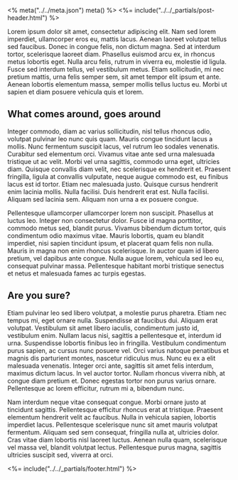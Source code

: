 <%
    meta("../../meta.json")
    meta()
%>
<%= include("../../_partials/post-header.html") %>

Lorem ipsum dolor sit amet, consectetur adipiscing elit. Nam sed lorem imperdiet, ullamcorper eros eu, mattis lacus. Aenean laoreet volutpat tellus sed faucibus. Donec in congue felis, non dictum magna. Sed at interdum tortor, scelerisque laoreet diam. Phasellus euismod arcu ex, in rhoncus metus lobortis eget. Nulla arcu felis, rutrum in viverra eu, molestie id ligula. Fusce sed interdum tellus, vel vestibulum metus. Etiam sollicitudin, mi nec pretium mattis, urna felis semper sem, sit amet tempor elit ipsum et ante. Aenean lobortis elementum massa, semper mollis tellus luctus eu. Morbi ut sapien et diam posuere vehicula quis et lorem.

## What comes around, goes around

Integer commodo, diam ac varius sollicitudin, nisl tellus rhoncus odio, volutpat pulvinar leo nunc quis quam. Mauris congue tincidunt lacus a mollis. Nunc fermentum suscipit lacus, vel rutrum leo sodales venenatis. Curabitur sed elementum orci. Vivamus vitae ante sed urna malesuada tristique ut ac velit. Morbi vel urna sagittis, commodo urna eget, ultricies diam. Quisque convallis diam velit, nec scelerisque ex hendrerit et. Praesent fringilla, ligula at convallis vulputate, neque augue commodo est, eu finibus lacus est id tortor. Etiam nec malesuada justo. Quisque cursus hendrerit enim lacinia mollis. Nulla facilisi. Duis hendrerit erat est. Nulla facilisi. Aliquam sed lacinia sem. Aliquam non urna a ex posuere congue.

Pellentesque ullamcorper ullamcorper lorem non suscipit. Phasellus at luctus leo. Integer non consectetur dolor. Fusce id magna porttitor, commodo metus sed, blandit purus. Vivamus bibendum dictum tortor, quis condimentum odio maximus vitae. Mauris lobortis, quam eu blandit imperdiet, nisi sapien tincidunt ipsum, et placerat quam felis non nulla. Mauris in magna non enim rhoncus scelerisque. In auctor quam id libero pretium, vel dapibus ante congue. Nulla augue lorem, vehicula sed leo eu, consequat pulvinar massa. Pellentesque habitant morbi tristique senectus et netus et malesuada fames ac turpis egestas.

## Are you sure?

Etiam pulvinar leo sed libero volutpat, a molestie purus pharetra. Etiam nec tempus mi, eget ornare nulla. Suspendisse at faucibus dui. Aliquam erat volutpat. Vestibulum sit amet libero iaculis, condimentum justo id, vestibulum enim. Nullam lacus nisi, sagittis a pellentesque et, interdum id urna. Suspendisse lobortis finibus leo in fringilla. Vestibulum condimentum purus sapien, ac cursus nunc posuere vel. Orci varius natoque penatibus et magnis dis parturient montes, nascetur ridiculus mus. Nunc eu ex a elit malesuada venenatis. Integer orci ante, sagittis sit amet felis interdum, maximus dictum lacus. In vel auctor tortor. Nullam rhoncus viverra nibh, at congue diam pretium et. Donec egestas tortor non purus varius ornare. Pellentesque ac lorem efficitur, rutrum mi a, bibendum nunc.

Nam interdum neque vitae consequat congue. Morbi ornare justo at tincidunt sagittis. Pellentesque efficitur rhoncus erat at tristique. Praesent elementum hendrerit velit ac faucibus. Nulla in vehicula sapien, lobortis imperdiet lacus. Pellentesque scelerisque nunc sit amet mauris volutpat fermentum. Aliquam sed sem consequat, fringilla nulla at, ultricies dolor. Cras vitae diam lobortis nisl laoreet luctus. Aenean nulla quam, scelerisque vel massa vel, blandit volutpat lectus. Pellentesque purus magna, sagittis ultricies suscipit sed, viverra at orci.

<%= include("../../_partials/footer.html") %>